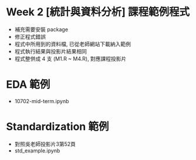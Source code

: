 # Week 2 [統計與資料分析] 課程範例程式
- 補充需要安裝 package
- 修正程式錯誤
- 程式中所用到的資料檔, 已從老師網站下載納入範例
- 程式執行結果與投影片結果相同
- 程式整併成 4 支 (M1.R ~ M4.R), 對應課程投影片

# EDA 範例
- 10702-mid-term.ipynb

# Standardization 範例
- 對照吳老師投影片3第52頁
- std_example.ipynb
